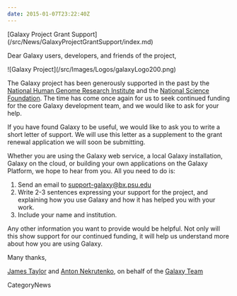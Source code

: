 ```yaml
---
date: 2015-01-07T23:22:40Z
---
```

<div class='newsItemHeader'>[Galaxy Project Grant Support](/src/News/GalaxyProjectGrantSupport/index.md)</div>

Dear Galaxy users, developers, and friends of the project,

<div class='right'>![Galaxy Project](/src/Images/Logos/galaxyLogo200.png)</div>

The Galaxy project has been generously supported in the past by the [National Human Genome Research Institute](https://www.genome.gov/) and the [National Science Foundation](http://www.nsf.gov/). The time has come once again for us to seek continued funding for the core Galaxy development team, and we would like to ask for your help.

If you have found Galaxy to be useful, we would like to ask you to write a short letter of support. We will use this letter as a supplement to the grant renewal application we will soon be submitting.

Whether you are using the Galaxy web service, a local Galaxy installation, Galaxy on the cloud, or building your own applications on the Galaxy Platform, we hope to hear from you. All you need to do
is:

1. Send an email to [support-galaxy@bx.psu.edu](support-galaxy@bx.psu.edu)
1. Write 2-3 sentences expressing your support for the project, and explaining how you use Galaxy and how it has helped you with your work.
1. Include your name and institution.

Any other information you want to provide would be helpful. Not only will this show support for our continued funding, it will help us understand more about how you are using Galaxy.

Many thanks,

[James Taylor](/src/JamesTaylor/index.md) and [Anton Nekrutenko](/src/anton/index.md), on behalf of the [Galaxy Team](/src/GalaxyTeam/index.md)


CategoryNews
